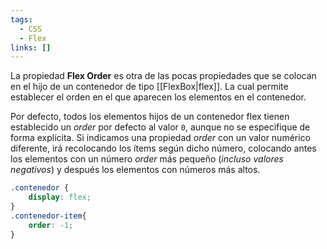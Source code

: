 ```yaml
---
tags:
  - CSS
  - Flex
links: []
---
```

La propiedad **Flex Order** es otra de las pocas propiedades que se colocan en el hijo de un contenedor de tipo [[FlexBox|flex]]. La cual permite establecer el orden en el que aparecen los elementos en el contenedor.

Por defecto, todos los elementos hijos de un contenedor flex tienen establecido un *order* por defecto al valor `0`, aunque no se especifique de forma explícita. Si indicamos una propiedad *order* con un valor numérico diferente, irá recolocando los ítems según dicho número, colocando antes los elementos con un número *order* más pequeño (_incluso valores negativos_) y después los elementos con números más altos.

```css
.contenedor {
	display: flex;
}
.contenedor-item{
	order: -1;
}
```
